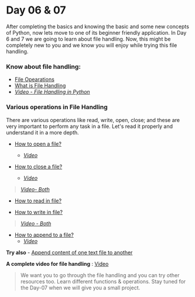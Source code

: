 # Day 06 & 07
After completing the basics and knowing the basic and some new concepts of Python, now lets move to one of its beginner friendly application. In Day 6 and 7 we are going to learn about file handling. Now, this might be completely new to you and we know you will enjoy while trying this file handling.

### Know about file handling:
- [File Opearations](https://www.programiz.com/python-programming/file-operation)
- [What is File Handling](https://www.geeksforgeeks.org/file-handling-python/)
- [*Video - File Handling in Python*](https://www.youtube.com/watch?v=N8X-fhGLkoM)

### Various operations in File Handling
There are various operations like read, write, open, close; and these are very important to perform any task in a file.
Let's read it properly and understand it in a more depth.

- [How to open a file?](https://www.geeksforgeeks.org/open-a-file-in-python/)
  - [*Video*](https://www.youtube.com/watch?v=04qmzwg6VvI)

- [How to close a file?](https://www.programiz.com/python-programming/file-operation#close)
  - [*Video*](https://www.youtube.com/watch?v=OecKMfjx1z4)

> [*Video- Both*](https://www.youtube.com/watch?v=IJm9m8kv7gU)

- [How to read in file?](https://www.geeksforgeeks.org/how-to-read-from-a-file-in-python/)


- [How to write in file?](https://www.geeksforgeeks.org/writing-to-file-in-python/)

> [*Video -  Both*](https://www.youtube.com/watch?v=Uh2ebFW8OYM)

- [How to append to a file?](https://www.geeksforgeeks.org/python-append-to-a-file/)
  - [*Video*](https://www.youtube.com/watch?v=Y_6u0_8y3Ag)

**Try also** - [Append content of one text file to another](https://www.geeksforgeeks.org/python-append-content-of-one-text-file-to-another/?ref=rp)

**A complete video for file handling** : [Video](https://www.youtube.com/watch?v=ixEeeNjjOJ0)

> We want you to go through the file handling and you can try other resources too. Learn different functions & operations. Stay tuned for the Day-07 when we will give you a small project. 
